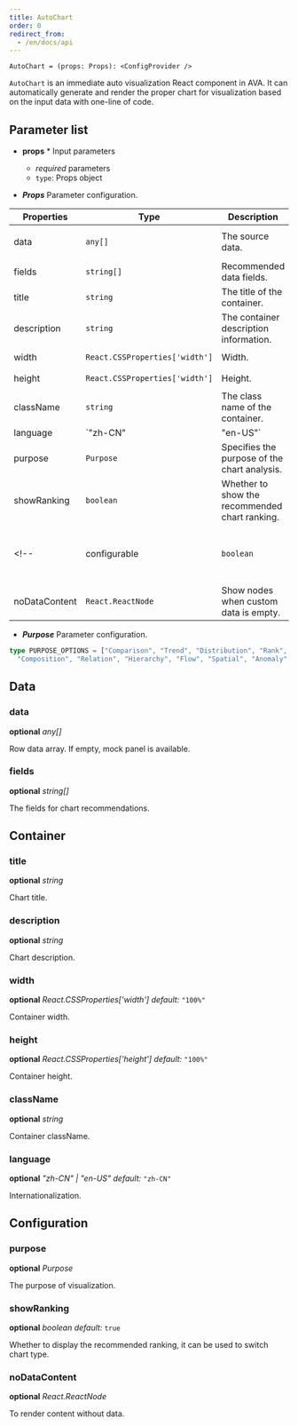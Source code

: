 ```yaml
---
title: AutoChart
order: 0
redirect_from:
  - /en/docs/api
---
```


```sign
AutoChart = (props: Props): <ConfigProvider />
```

``AutoChart`` is an immediate auto visualization React component in AVA.
It can automatically generate and render the proper chart for visualization based on the input data with one-line of code.




## Parameter list

* **props** * Input parameters
  * _required_ parameters
  * `type`: Props object

* ***Props*** Parameter configuration.

| Properties | Type | Description | Default |  
| ----| ---- | ---- | ----- |
| data | `any[]` | The source data. | Default mock panel `Optional` |
| fields | `string[]` | Recommended data fields. | Use all `Optional` |
| title | `string` | The title of the container. | None `Optional` |
| description | `string` | The container description information. | None `Optional` |
| width | `React.CSSProperties['width']` | Width. | `100%` `Optional` |
| height | `React.CSSProperties['width']` | Height. | `100%` `Optional` |
| className | `string` | The class name of the container. | None `Optional` |
| language | `"zh-CN" | "en-US"` | Language. | `"zh-CN"` `Optional` |
| purpose | `Purpose` | Specifies the purpose of the chart analysis. | None `Optional` |
| showRanking | `boolean` | Whether to show the recommended chart ranking. | `true` `Optional` |
<!-- | configurable | `boolean` | Whether or not to show the chart configuration panel. | `true` `Optional` | -->
| noDataContent | `React.ReactNode` | Show nodes when custom data is empty. | None `Optional` |

* ***Purpose*** Parameter configuration.

```ts
type PURPOSE_OPTIONS = ["Comparison", "Trend", "Distribution", "Rank", "Proportion", 
  "Composition", "Relation", "Hierarchy", "Flow", "Spatial", "Anomaly", "Value"];
```


## Data

### data

<description>**optional** _any[]_</description>

Row data array. If empty, mock panel is available.

### fields

<description>**optional** _string[]_</description>

The fields for chart recommendations.


## Container

### title

<description>**optional** _string_</description>

Chart title.

### description

<description>**optional** _string_</description>

Chart description.

### width

<description>**optional** _React.CSSProperties['width']_ _default:_ `"100%"`</description>

Container width.

### height

<description>**optional** _React.CSSProperties['height']_ _default:_ `"100%"`</description>

Container height.

### className

<description>**optional** _string_</description>

Container className.

### language

<description>**optional** _"zh-CN" | "en-US"_ _default:_ `"zh-CN"`</description>

Internationalization.

## Configuration

### purpose

<description>**optional** _Purpose_</description>

The purpose of visualization.

### showRanking

<description>**optional** _boolean_ _default:_ `true`</description>

Whether to display the recommended ranking, it can be used to switch chart type.

<!-- ### configurable

<description>**optional** _boolean_ _default:_ `true`</description>

Whether show config panel. -->

### noDataContent

<description>**optional** _React.ReactNode_</description>

To render content without data. 
